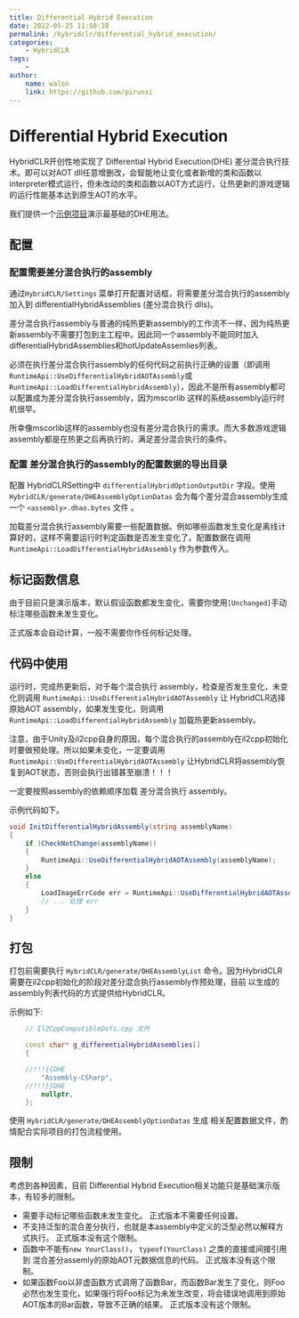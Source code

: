 ```yaml
---
title: Differential Hybrid Execution
date: 2022-05-25 11:50:18
permalink: /hybridclr/differential_hybrid_execution/
categories:
    - HybridCLR
tags:
    -
author:
    name: walon
    link: https://github.com/pirunxi
---
```


# Differential Hybrid Execution

HybridCLR开创性地实现了 Differential Hybrid Execution(DHE) 差分混合执行技术。即可以对AOT dll任意增删改，会智能地让变化或者新增的类和函数以interpreter模式运行，但未改动的类和函数以AOT方式运行，让热更新的游戏逻辑的运行性能基本达到原生AOT的水平。

我们提供一个[示例项目](https://github.com/focus-creative-games/dhe_demo)演示最基础的DHE用法。

## 配置

### 配置需要差分混合执行的assembly

通过`HybridCLR/Settings` 菜单打开配置对话框，将需要差分混合执行的assembly加入到 differentialHybridAssemblies (差分混合执行 dlls)。

差分混合执行assembly与普通的纯热更新assembly的工作流不一样，因为纯热更新assembly不需要打包到主工程中。因此同一个assembly不能同时加入
differentialHybridAssemblies和hotUpdateAssemlies列表。

必须在执行差分混合执行assembly的任何代码之前执行正确的设置（即调用`RuntimeApi::UseDifferentialHybridAOTAssembly`或`RuntimeApi::LoadDifferentialHybridAssembly`），因此不是所有assembly都可以配置成为差分混合执行assembly，因为mscorlib
这样的系统assembly运行时机很早。

所幸像mscorlib这样的assembly也没有差分混合执行的需求。而大多数游戏逻辑assembly都是在热更之后再执行的，满足差分混合执行的条件。

### 配置 差分混合执行的assembly的配置数据的导出目录

配置 HybridCLRSetting中 `differentialHybridOptionOutputDir` 字段。使用`HybridCLR/generate/DHEAssemblyOptionDatas` 会为每个差分混合assembly生成一个  `<assembly>.dhao.bytes` 文件 。

加载差分混合执行assembly需要一些配置数据。例如哪些函数发生变化是离线计算好的，这样不需要运行时判定函数是否发生变化了。配置数据在调用`RuntimeApi::LoadDifferentialHybridAssembly` 作为参数传入。

## 标记函数信息

由于目前只是演示版本，默认假设函数都发生变化，需要你使用`[Unchanged]`手动标注哪些函数未发生变化。

正式版本会自动计算，一般不需要你作任何标记处理。

## 代码中使用

运行时，完成热更新后，对于每个混合执行 assembly，检查是否发生变化，未变化则调用 `RuntimeApi::UseDifferentialHybridAOTAssembly` 让
HybridCLR选择原始AOT assembly，如果发生变化，则调用 `RuntimeApi::LoadDifferentialHybridAssembly` 加载热更新assembly。

注意，由于Unity及il2cpp自身的原因，每个混合执行的assembly在il2cpp初始化时要做预处理。所以如果未变化，一定要调用 `RuntimeApi::UseDifferentialHybridAOTAssembly` 让HybridCLR将assembly恢复到AOT状态，否则会执行出错甚至崩溃！！！

一定要按照assembly的依赖顺序加载 差分混合执行 assembly。

示例代码如下。

```csharp
void InitDifferentialHybridAssembly(string assemblyName)
{
    if (CheckNotChange(assemblyName))
    {
        RuntimeApi::UseDifferentialHybridAOTAssembly(assemblyName);
    }
    else
    {
        LoadImageErrCode err = RuntimeApi::UseDifferentialHybridAOTAssembly(GetAssemblyData(assemblyName), GetAssemblyOptionData(assemblyName));
        // ... 处理 err
    }
}
```
## 打包

打包前需要执行 `HybridCLR/generate/DHEAssemblyList` 命令。因为HybridCLR需要在il2cpp初始化的阶段对差分混合执行assembly作预处理，目前
以生成的assembly列表代码的方式提供给HybridCLR。

示例如下:

```cpp
    // Il2CppCompatibleDefs.cpp 文件

	const char* g_differentialHybridAssemblies[]
	{

	//!!!{{DHE
        "Assembly-CSharp",
	//!!!}}DHE
		nullptr,
	};

```

使用 `HybridCLR/generate/DHEAssemblyOptionDatas` 生成 相关配置数据文件，酌情配合实际项目的打包流程使用。

## 限制

考虑到各种因素，目前 Differential Hybrid Execution相关功能只是基础演示版本，有较多的限制。

- 需要手动标记哪些函数未发生变化。 正式版本不需要任何设置。
- 不支持泛型的混合差分执行，也就是本assembly中定义的泛型必然以解释方式执行。 正式版本没有这个限制。
- 函数中不能有`new YourClass()`， `typeof(YourClass)` 之类的直接或间接引用到 混合差分assemly的原始AOT元数据信息的代码。 正式版本没有这个限制。
- 如果函数Foo以非虚函数方式调用了函数Bar，而函数Bar发生了变化，则Foo必然也发生变化，如果强行将Foo标记为未发生改变，将会错误地调用到原始AOT版本的Bar函数，导致不正确的结果。 正式版本没有这个限制。


